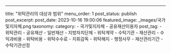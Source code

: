 ---
title: "위탁관리의 대상과 범위"
menu_order: 1
post_status: publish
post_excerpt: 
post_date: 2023-10-16 19:00:06
featured_image: _images/국가및지자체.png
taxonomy:
    category:
        - 국가및지자체
        - 공유재산이용자
    post_tag:
        -  위탁관리
        -  공유재산
        -  일반재산
        -  지방자치단체
        -  위탁계약
        -  수탁기관
        -  재산관리
        -  수익과비용
        -  위탁비용
        -  위탁수수료
        -  지휘감독
        -  위탁해지
        -  행정사무
        -  재산관리기간
        -  수탁기관선정
